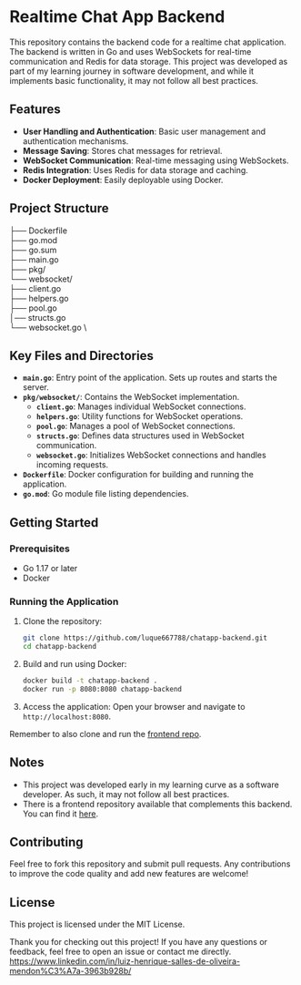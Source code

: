 # Realtime Chat App Backend

This repository contains the backend code for a realtime chat application. The backend is written in Go and uses WebSockets for real-time communication and Redis for data storage. This project was developed as part of my learning journey in software development, and while it implements basic functionality, it may not follow all best practices.

## Features

- **User Handling and Authentication**: Basic user management and authentication mechanisms.
- **Message Saving**: Stores chat messages for retrieval.
- **WebSocket Communication**: Real-time messaging using WebSockets.
- **Redis Integration**: Uses Redis for data storage and caching.
- **Docker Deployment**: Easily deployable using Docker.

## Project Structure

├── Dockerfile \
├── go.mod    \
├── go.sum \
├── main.go  \
├── pkg/  \
    └── websocket/  \
    ├── client.go  \
    ├── helpers.go  \
    ├── pool.go  \
    │── structs.go \
    └── websocket.go \

## Key Files and Directories

- **`main.go`**: Entry point of the application. Sets up routes and starts the server.
- **`pkg/websocket/`**: Contains the WebSocket implementation.
  - **`client.go`**: Manages individual WebSocket connections.
  - **`helpers.go`**: Utility functions for WebSocket operations.
  - **`pool.go`**: Manages a pool of WebSocket connections.
  - **`structs.go`**: Defines data structures used in WebSocket communication.
  - **`websocket.go`**: Initializes WebSocket connections and handles incoming requests.
- **`Dockerfile`**: Docker configuration for building and running the application.
- **`go.mod`**: Go module file listing dependencies.

## Getting Started

### Prerequisites

- Go 1.17 or later
- Docker

### Running the Application

1. Clone the repository:

   ```bash
   git clone https://github.com/luque667788/chatapp-backend.git
   cd chatapp-backend
   ```

2. Build and run using Docker:

   ```bash
   docker build -t chatapp-backend .
   docker run -p 8080:8080 chatapp-backend
   ```

3. Access the application: Open your browser and navigate to `http://localhost:8080`.

Remember to also clone and run the [frontend repo](https://github.com/luque667788/webdev).

## Notes

- This project was developed early in my learning curve as a software developer. As such, it may not follow all best practices.
- There is a frontend repository available that complements this backend. You can find it [here](https://github.com/luque667788/webdev).

## Contributing

Feel free to fork this repository and submit pull requests. Any contributions to improve the code quality and add new features are welcome!

## License

This project is licensed under the MIT License.

Thank you for checking out this project! If you have any questions or feedback, feel free to open an issue or contact me directly.
https://www.linkedin.com/in/luiz-henrique-salles-de-oliveira-mendon%C3%A7a-3963b928b/
